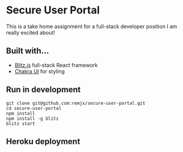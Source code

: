 # Secure User Portal

This is a take home assignment for a full-stack developer position I am really excited about!

## Built with...

- [Blitz.js](https://blitzjs.com/) full-stack React framework
- [Chakra UI](https://chakra-ui.com/) for styling

## Run in development

```
git clone git@github.com:remjx/secure-user-portal.git
cd secure-user-portal
npm install
npm install -g blitz
blitz start
```

## Heroku deployment
